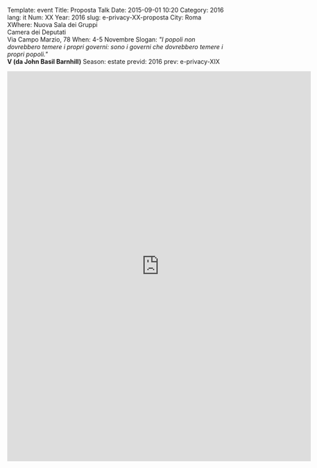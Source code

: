 Template: event
Title: Proposta Talk
Date: 2015-09-01 10:20
Category: 2016
lang: it
Num: XX
Year: 2016
slug: e-privacy-XX-proposta
City: Roma
XWhere: Nuova Sala dei Gruppi<br/>Camera dei Deputati<br/>Via Campo Marzio, 78
When: 4-5 Novembre
Slogan: <i>"I popoli non dovrebbero temere i propri governi: sono i governi che dovrebbero temere i propri popoli."</i><br/><b>V (da John Basil Barnhill)</b>
Season: estate
previd: 2016
prev: e-privacy-XIX



<iframe src="https://docs.google.com/forms/d/e/1FAIpQLSeBkXts_tg_nvkwMmhsYWTEFL7WECVZp_LYJkeQ_8TY5uypkg/viewform?embedded=true" width="700" height="900" frameborder="0" marginheight="0" marginwidth="0">Loading...</iframe>


